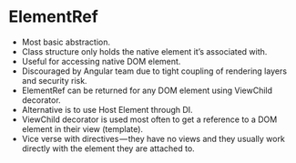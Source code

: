 # ElementRef
- Most basic abstraction.
- Class structure only holds the native element it’s associated with.
- Useful for accessing native DOM element.
- Discouraged by Angular team due to tight coupling of rendering layers and security risk.
- ElementRef can be returned for any DOM element using ViewChild decorator.
- Alternative is to use Host Element through DI.
- ViewChild decorator is used most often to get a reference to a DOM element in their view (template).
 - Vice verse with directives — they have no views and they usually work directly with the element they are attached to.

